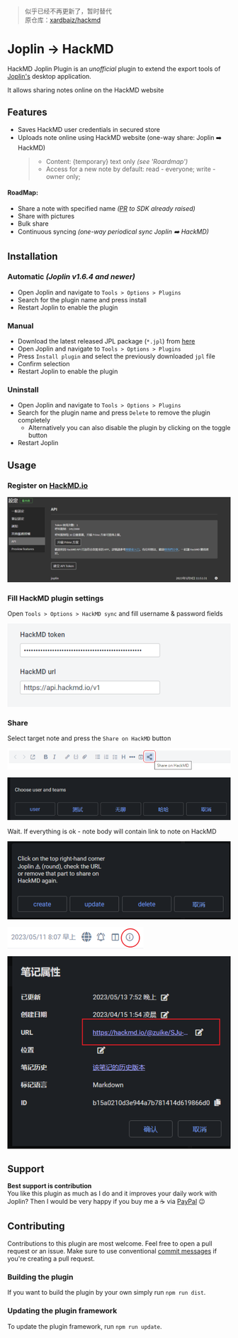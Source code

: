 > 似乎已经不再更新了，暂时替代  
>原仓库：[xardbaiz/hackmd](https://github.com/xardbaiz/joplin-plugin-hackmd/)
# Joplin -> HackMD
HackMD Joplin Plugin is an *unofficial* plugin to extend the export tools of [Joplin's](https://joplinapp.org/) desktop application.

It allows sharing notes online on the HackMD website

## Features
- Saves HackMD user credentials in secured store
- Uploads note online using HackMD website (one-way share: Joplin :arrow_right: HackMD)
	>  - Content: {temporary} text only _(see 'Roardmap')_
	>  - Access for a new note by default: read - everyone; write - owner only;

#### RoadMap:
 - Share a note with specified name _([PR](https://github.com/hackmdio/api-client/pull/14) to SDK already raised)_
 - Share with pictures
 - Bulk share
 - Continuous syncing  _(one-way periodical sync Joplin :arrow_right: HackMD)_

## Installation
### Automatic _(Joplin v1.6.4 and newer)_
- Open Joplin and navigate to `Tools > Options > Plugins`
- Search for the plugin name and press install
- Restart Joplin to enable the plugin

### Manual
- Download the latest released JPL package (`*.jpl`) from [here](https://github.com/xardbaiz/joplin-plugin-hackmd/releases/)
- Open Joplin and navigate to `Tools > Options > Plugins`
- Press `Install plugin` and select the previously downloaded `jpl` file
- Confirm selection
- Restart Joplin to enable the plugin

### Uninstall
- Open Joplin and navigate to `Tools > Options > Plugins`
- Search for the plugin name and press `Delete` to remove the plugin completely
  - Alternatively you can also disable the plugin by clicking on the toggle button
- Restart Joplin

## Usage
### Register on [HackMD.io](https://hackmd.io)

![](docs/Snipaste_2023-05-11_08-43-48.png)

### Fill HackMD plugin settings
Open `Tools > Options > HackMD sync` and fill username & password fields

![HackMD sync settings|571x227, 75%](docs/Snipaste_2023-05-11_08-35-56.png)


### Share
Select target note and press the `Share on HackMD` button

![Share button|671x65, 75%](docs/Share_button.png)

![](docs/Snipaste_2023-05-13_19-56-11.png)

Wait. If everything is ok - note body will contain link to note on HackMD

![Result with HackMD link|566x65, 75%](docs/Snipaste_2023-05-13_19-57-37.png)

![](docs/Snipaste_2023-05-11_08-41-54.png)

![](docs/Snipaste_2023-05-13_19-59-38.png)

## Support
**Best support is contribution** \
You like this plugin as much as I do and it improves your daily work with Joplin?
Then I would be very happy if you buy me a :coffee: via [PayPal](https://paypal.me/xardbaiz) :wink:

## Contributing
Contributions to this plugin are most welcome. Feel free to open a pull request or an issue.
Make sure to use conventional [commit messages](https://github.com/pvdlg/conventional-commit-types) if you're creating a pull request.

### Building the plugin
If you want to build the plugin by your own simply run `npm run dist`.

### Updating the plugin framework
To update the plugin framework, run `npm run update`. 

